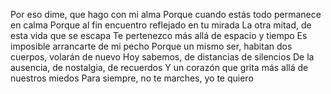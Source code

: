 Por eso dime, que hago con mi alma
Porque cuando estás todo permanece en calma
Porque al fin encuentro reflejado en tu mirada
La otra mitad, de esta vida que se escapa
Te pertenezco más allá de espacio y tiempo
Es imposible arrancarte de mi pecho
Porque un mismo ser, habitan dos cuerpos, volarán de nuevo
Hoy sabemos, de distancias de silencios
De la ausencia, de nostalgia, de recuerdos
Y un corazón que grita más allá de nuestros miedos
Para siempre, no te marches, yo te quiero
      